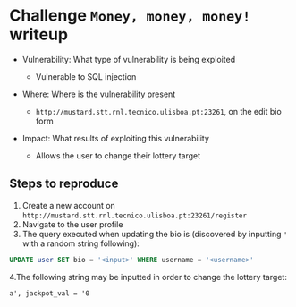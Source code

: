 # Challenge `Money, money, money!` writeup

- Vulnerability: What type of vulnerability is being exploited
  - Vulnerable to SQL injection

- Where: Where is the vulnerability present
  - `http://mustard.stt.rnl.tecnico.ulisboa.pt:23261`, on the edit bio form

- Impact: What results of exploiting this vulnerability
  - Allows the user to change their lottery target

## Steps to reproduce

1. Create a new account on `http://mustard.stt.rnl.tecnico.ulisboa.pt:23261/register`
2. Navigate to the user profile
3. The query executed when updating the bio is (discovered by inputting `'` with a random string following):

```sql
UPDATE user SET bio = '<input>' WHERE username = '<username>'
```

4.The following string may be inputted in order to change the lottery target:

```
a', jackpot_val = '0
```
